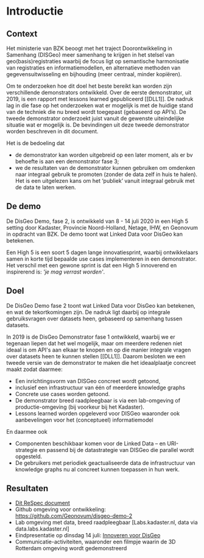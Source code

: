 # Introductie

## Context

Het ministerie van BZK beoogt met het traject Doorontwikkeling in Samenhang (DISGeo) meer samenhang te krijgen in het stelsel van geo(basis)registraties waarbij de focus ligt op semantische harmonisatie van registraties en informatiemodellen, en alternatieve methoden van gegevensuitwisseling en bijhouding (meer centraal, minder kopiëren). 

Om te onderzoeken hoe dit doel het beste bereikt kan worden zijn verschillende demonstrators ontwikkeld. Over de eerste demonstrator, uit 2019, is een rapport met lessons learned gepubliceerd [[DLL1]]. De nadruk lag in die fase op het onderzoeken wat er mogelijk is met de huidige stand van de techniek die nu breed wordt toegepast (gebaseerd op API’s). De tweede demonstrator onderzoekt juist vanuit de gewenste uiteindelijke situatie wat er mogelijk is. De bevindingen uit deze tweede demonstrator worden beschreven in dit document.

Het is de bedoeling dat
- de demonstrator kan worden uitgebreid op een later moment, als er bv behoefte is aan een demonstrator fase 3;
- we de resultaten van de demonstrator kunnen gebruiken om omdenken naar integraal gebruik te promoten (zonder de data zelf in huis te halen). Het is een uitgelezen kans om het ‘publiek’ vanuit integraal gebruik met de data te laten werken. 

## De demo

De DisGeo Demo, fase 2, is ontwikkeld van 8 - 14 juli 2020 in een High 5 setting door Kadaster, Provincie Noord-Holland, Netage, IHW, en Geonovum in opdracht van BZK. De demo toont wat Linked Data voor DisGeo kan betekenen.

Een High 5 is een soort 5 dagen lange innovatiesprint, waarbij ontwikkelaars samen in korte tijd bepaalde use cases implementeren in een demonstrator. Het verschil met een gewone sprint is dat een High 5 innoverend en inspirerend is: *'je mag verrast worden'*.  

## Doel
De DisGeo Demo fase 2 toont wat Linked Data voor DisGeo kan betekenen, en wat de tekortkomingen zijn. De nadruk ligt daarbij op integrale gebruiksvragen over datasets heen, gebaseerd op samenhang tussen datasets.

In 2019 is de DisGeo Demonstrator fase 1 ontwikkeld, waarbij we er tegenaan liepen dat het wel mogelijk, maar om meerdere redenen niet ideaal is om API's aan elkaar te knopen en op die manier integrale vragen over datasets heen te kunnen stellen [[DLL1]]. Daarom besloten we een tweede versie van de demonstrator te maken die het ideaalplaatje concreet maakt zodat daarmee:
- Een inrichtingsvorm van DISGeo concreet wordt getoond, 
- inclusief een infrastructuur van één of meerdere knowledge graphs 
- Concrete use cases worden getoond. 
- De demonstrator breed raadpleegbaar is via een lab-omgeving of productie-omgeving (bij voorkeur bij het Kadaster).
- Lessons learned worden opgeleverd voor DISGeo waaronder ook aanbevelingen voor het (conceptueel) informatiemodel

En daarmee ook
- Componenten beschikbaar komen voor de Linked Data – en URI-strategie en passend bij de datastrategie van DISGeo die parallel wordt opgesteld.
- De gebruikers met periodiek geactualiseerde data de infrastructuur van knowledge graphs nu al concreet kunnen toepassen in hun werk. 

## Resultaten

- [Dit ReSpec document](https://geonovum.github.io/disgeo-demo2)
- Github omgeving voor ontwikkeling: https://github.com/Geonovum/disgeo-demo-2
- Lab omgeving met data, breed raadpleegbaar [Labs.kadaster.nl, data via data.labs.kadaster.nl]
- Eindpresentatie op dinsdag 14 juli: [Innoveren voor DisGeo](https://www.eventbrite.com/e/innoveren-voor-disgeo-eindpresentatie-innovatiesprint-tickets-111946306416)
- Communicatie-activiteiten, waaronder een filmpje waarin de 3D Rotterdam omgeving wordt gedemonstreerd